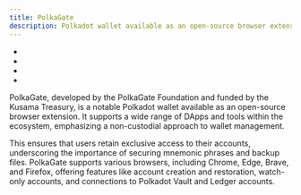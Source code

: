 ```yaml
---
title: PolkaGate
description: Polkadot wallet available as an open-source browser extension.
---
```


- [](https://polkagate.xyz/)
- [](https://twitter.com/PolkaGate)
- [](https://github.com/PolkaGate)
- [](https://www.youtube.com/@polkagate)

PolkaGate, developed by the PolkaGate Foundation and funded by the Kusama Treasury, is a notable Polkadot wallet available as an open-source browser extension. It supports a wide range of DApps and tools within the ecosystem, emphasizing a non-custodial approach to wallet management.

This ensures that users retain exclusive access to their accounts, underscoring the importance of securing mnemonic phrases and backup files. PolkaGate supports various browsers, including Chrome, Edge, Brave, and Firefox, offering features like account creation and restoration, watch-only accounts, and connections to Polkadot Vault and Ledger accounts.